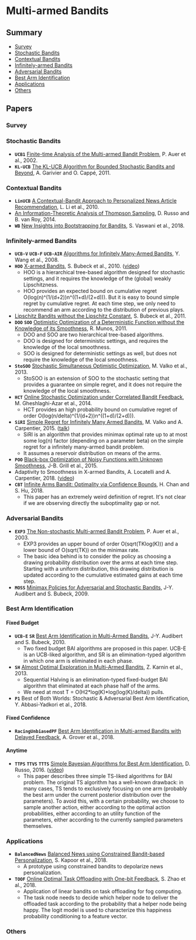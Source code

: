 # Multi-armed Bandits

## Summary

* [Survey](#survey)
* [Stochastic Bandits](#stochastic-bandits)
* [Contextual Bandits](#contextual-bandits)
* [Infinitely-armed Bandits](#infinitely-armed-bandits)
* [Adversarial Bandits](#adversarial-bandits)
* [Best Arm Identification](#best-arm-identification)
* [Applications](#applications)
* [Others](#others)

## Papers

### Survey

### Stochastic Bandits

* **`UCB1`** [Finite-time Analysis of the Multi-armed Bandit Problem](https://homes.di.unimi.it/~cesabian/Pubblicazioni/ml-02.pdf), P. Auer et al., 2002.
* **`KL-UCB`** [The KL-UCB Algorithm for Bounded Stochastic Bandits and Beyond](https://arxiv.org/abs/1102.2490), A. Garivier and O. Cappé, 2011.

### Contextual Bandits

* **`LinUCB`** [A Contextual-Bandit Approach to Personalized News Article Recommendation](http://rob.schapire.net/papers/www10.pdf), L. Li et al., 2010.
* [An Information-Theoretic Analysis of Thompson Sampling](https://arxiv.org/abs/1403.5341), D. Russo and B. van Roy, 2014.
* **`WB`** [New Insights into Bootstrapping for Bandits](https://arxiv.org/abs/1805.09793), S. Vaswani et al., 2018.

### Infinitely-armed Bandits

* **`UCB-V`** **`UCB-F`** **`UCB-AIR`** [Algorithms for Infinitely Many-Armed Bandits](https://papers.nips.cc/paper/3452-algorithms-for-infinitely-many-armed-bandits.pdf), Y. Wang et al., 2008.
* **`HOO`** [X-armed Bandits](https://arxiv.org/abs/1001.4475), S. Bubeck et al., 2010. ([video](https://www.youtube.com/watch?v=G1abqjqffRE))
	- HOO is a hierarchical tree-based algorithm designed for stochastic settings, and it requires the knowledge of the (global) weakly Lipschitzness.
	- HOO provides an expected bound on cumulative regret O(log(n)^(1/(d+2))n^((1+d)/(2+d))). But it is easy to bound simple regret by cumulative regret. At each time step, we only need to recommend an arm according to the distribution of previous plays.
* [Lipschitz Bandits without the Lipschitz Constant](https://arxiv.org/abs/1105.5041), S. Bubeck et al., 2011.
* **`DOO`** **`SOO`** [Optimistic Optimization of a Deterministic Function without the Knowledge of its Smoothness](https://papers.nips.cc/paper/4304-optimistic-optimization-of-a-deterministic-function-without-the-knowledge-of-its-smoothness.pdf), R. Munos, 2011.
	- DOO and SOO are two hierarchical tree-based algorithms.
	- DOO is designed for deterministic settings, and requires the knowledge of the local smoothness.
	- SOO is designed for deterministic settings as well, but does not require the knowledge of the local smoothness.
* **`StoSOO`** [Stochastic Simultaneous Optimistic Optimization](https://hal.inria.fr/hal-00789606), M. Valko et al., 2013.
	- StoSOO is an extension of SOO to the stochastic setting that provides a guarantee on simple regret, and it does not require the knowledge of the local smoothness.
* **`HCT`** [Online Stochastic Optimization under Correlated Bandit Feedback](https://arxiv.org/abs/1402.0562), M. Gheshlaghi-Azar et al., 2014.
	- HCT provides an high probability bound on cumulative regret of order O(log(n/delta)^(1/(d+2))n^((1+d)/(2+d))).
* **`SiRI`** [Simple Regret for Infinitely Many Armed Bandits](https://arxiv.org/abs/1505.04627), M. Valko and A. Carpentier, 2015. ([talk](http://researchers.lille.inria.fr/~valko/hp/publications/carpentier2015simple.talk.pdf))
	- SiRI is an algorithm that provides minimax optimal rate up to at most some log(n) factor (depending on a parameter beta) on the simple regret for a infinitely many-armed bandit problem.
	- It assumes a reservoir distribution on means of the arms.
* **`POO`** [Black-box Optimization of Noisy Functions with Unknown Smoothness](https://papers.nips.cc/paper/5721-black-box-optimization-of-noisy-functions-with-unknown-smoothness), J-B. Grill et al., 2015.
* Adaptivity to Smoothness in X-armed Bandits, A. Locatelli and A. Carpentier, 2018. ([video](http://videocrm.ca/Machine18/Machine18-20180424-4-AlexandraCarpentier.mp4))
* **`CBT`** [Infinite Arms Bandit: Optimality via Confidence Bounds](https://arxiv.org/abs/1805.11793), H. Chan and S. Hu, 2018.
	- This paper has an extremely weird definition of regret. It's not clear if we are observing directly the suboptimality gap or not.

### Adversarial Bandits

* **`EXP3`** [The Non-stochastic Multi-armed Bandit Problem](http://homes.dsi.unimi.it/~cesabian/Pubblicazioni/J18.pdf), P. Auer et al., 2003.
	- EXP3 provides an upper bound of order O(sqrt(TKlog(K))) and a lower bound of O(sqrt(TK)) on the minimax rate.
	- The basic idea behind is to consider the policy as choosing a drawing probability distribution over the arms at each time step. Starting with a uniform distribution, this drawing distribution is updated according to the cumulative estimated gains at each time step.
* **`MOSS`** [Minimax Policies for Adversarial and Stochastic Bandits](https://hal-enpc.archives-ouvertes.fr/hal-00834882), J-Y. Audibert and S. Bubeck, 2009.

### Best Arm Identification

#### Fixed Budget

* **`UCB-E`** **`SR`** [Best Arm Identification in Multi-Armed Bandits](http://imagine.enpc.fr/publications/papers/COLT10.pdf), J-Y. Audibert and S. Bubeck, 2010.
	- Two fixed budget BAI algorithms are proposed in this paper. UCB-E is an UCB-liked algorithm, and SR is an elimination-typed algorithm in which one arm is eliminated in each phase.
* **`SH`** [Almost Optimal Exploration in Multi-Armed Bandits](http://proceedings.mlr.press/v28/karnin13.pdf), Z. Karnin et al., 2013.
	- Sequential Halving is an elimination-typed fixed-budget BAI algorithm that eliminated at each phase half of the arms.
	- We need at most T = O(H2*log(K)*log(log(K)/delta)) pulls.
* **`P1`** Best of Both Worlds: Stochastic & Adversarial Best Arm Identification, Y. Abbasi-Yadkori et al., 2018.

#### Fixed Confidence

* **`RacingUnbiasedPF`** [Best Arm Identification in Multi-armed Bandits with Delayed Feedback](https://arxiv.org/abs/1803.10937), A. Grover et al., 2018.

#### Anytime

* **`TTPS`** **`TTVS`** **`TTTS`** [Simple Bayesian Algorithms for Best Arm Identification](https://arxiv.org/abs/1602.08448), D. Russo, 2016. ([video](https://www.youtube.com/watch?v=5Mb_IguFDmQ))
	- This paper describes three simple TS-liked algorithms for BAI problem. The original TS algorithm has a well-known drawback: in many cases, TS tends to exclusively focusing on one arm (probably the best arm under the current posterior distribution over the parameters). To avoid this, with a certain probability, we choose to sample another action, either according to the optimal action probabilities, either according to an utility function of the parameters, either according to the currently sampled parameters themselves.

### Applications

* **`BalancedNews`** [Balanced News using Constrained Bandit-based Personalization](https://arxiv.org/abs/1806.09202), S. Kapoor et al., 2018.
	- A prototype using constrained bandits to depolarize news personalization.
* **`TOOF`** [Online Optimal Task Offloading with One-bit Feedback](https://arxiv.org/abs/1806.10547), S. Zhao et al., 2018.
	- Application of linear bandits on task offloading for fog computing.
	- The task node needs to decide which helper node to deliver the offloaded task according to the probability that a helper node being happy. The logit model is used to characterize this happiness probability conditioning to a feature vector.

### Others


